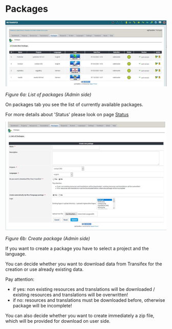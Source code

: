# Packages

![](../.gitbook/assets/2packages1.jpg)

_Figure 6a: List of packages \(Admin side\)_

On packages tab you see the list of currently available packages.

For more details about 'Status' please look on page [Status](status.md)


![](../.gitbook/assets/2packages2.jpg)

_Figure 6b: Create package \(Admin side\)_

If you want to create a package you have to select a project and the language.

You can decide whether you want to download data from Transifex for the creation or use already existing data.

Pay attention:

   * if yes: non existing resources and translations will be downloaded / existing resources and translations will be overwritten!
   * if no: resources and translations must be downloaded before, otherwise package will be incomplete!
   
You can also decide whether you want to create immediately a zip file, which will be provided for download on user side.